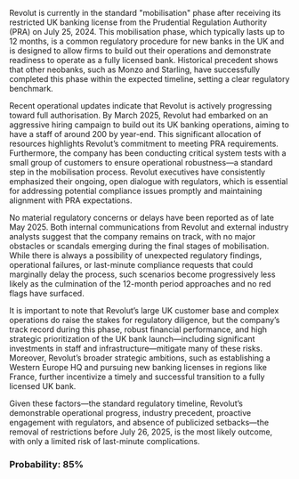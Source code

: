 Revolut is currently in the standard "mobilisation" phase after receiving its restricted UK banking license from the Prudential Regulation Authority (PRA) on July 25, 2024. This mobilisation phase, which typically lasts up to 12 months, is a common regulatory procedure for new banks in the UK and is designed to allow firms to build out their operations and demonstrate readiness to operate as a fully licensed bank. Historical precedent shows that other neobanks, such as Monzo and Starling, have successfully completed this phase within the expected timeline, setting a clear regulatory benchmark.

Recent operational updates indicate that Revolut is actively progressing toward full authorisation. By March 2025, Revolut had embarked on an aggressive hiring campaign to build out its UK banking operations, aiming to have a staff of around 200 by year-end. This significant allocation of resources highlights Revolut’s commitment to meeting PRA requirements. Furthermore, the company has been conducting critical system tests with a small group of customers to ensure operational robustness—a standard step in the mobilisation process. Revolut executives have consistently emphasized their ongoing, open dialogue with regulators, which is essential for addressing potential compliance issues promptly and maintaining alignment with PRA expectations.

No material regulatory concerns or delays have been reported as of late May 2025. Both internal communications from Revolut and external industry analysts suggest that the company remains on track, with no major obstacles or scandals emerging during the final stages of mobilisation. While there is always a possibility of unexpected regulatory findings, operational failures, or last-minute compliance requests that could marginally delay the process, such scenarios become progressively less likely as the culmination of the 12-month period approaches and no red flags have surfaced.

It is important to note that Revolut’s large UK customer base and complex operations do raise the stakes for regulatory diligence, but the company’s track record during this phase, robust financial performance, and high strategic prioritization of the UK bank launch—including significant investments in staff and infrastructure—mitigate many of these risks. Moreover, Revolut’s broader strategic ambitions, such as establishing a Western Europe HQ and pursuing new banking licenses in regions like France, further incentivize a timely and successful transition to a fully licensed UK bank.

Given these factors—the standard regulatory timeline, Revolut’s demonstrable operational progress, industry precedent, proactive engagement with regulators, and absence of publicized setbacks—the removal of restrictions before July 26, 2025, is the most likely outcome, with only a limited risk of last-minute complications.

### Probability: 85%